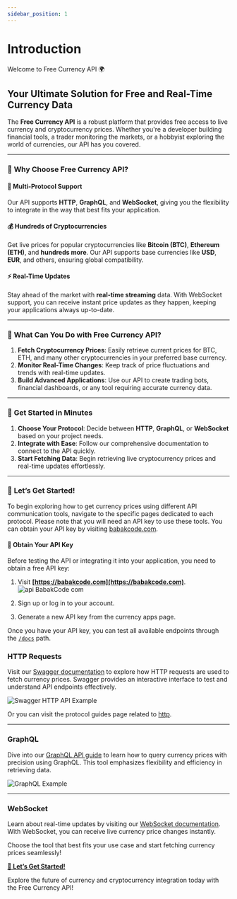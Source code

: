 ```yaml
---
sidebar_position: 1
---
```


# Introduction

Welcome to Free Currency API 🌍

## Your Ultimate Solution for Free and Real-Time Currency Data

The **Free Currency API** is a robust platform that provides free access to live currency and cryptocurrency prices. Whether you're a developer building financial tools, a trader monitoring the markets, or a hobbyist exploring the world of currencies, our API has you covered.

---

### 🌟 **Why Choose Free Currency API?**

#### 🚀 **Multi-Protocol Support**
Our API supports **HTTP**, **GraphQL**, and **WebSocket**, giving you the flexibility to integrate in the way that best fits your application.

#### 💰 **Hundreds of Cryptocurrencies**
Get live prices for popular cryptocurrencies like **Bitcoin (BTC)**, **Ethereum (ETH)**, and **hundreds more**. Our API supports base currencies like **USD**, **EUR**, and others, ensuring global compatibility.

#### ⚡ **Real-Time Updates**
Stay ahead of the market with **real-time streaming** data. With WebSocket support, you can receive instant price updates as they happen, keeping your applications always up-to-date.

---

### 📖 **What Can You Do with Free Currency API?**

1. **Fetch Cryptocurrency Prices**: Easily retrieve current prices for BTC, ETH, and many other cryptocurrencies in your preferred base currency.
2. **Monitor Real-Time Changes**: Keep track of price fluctuations and trends with real-time updates.
3. **Build Advanced Applications**: Use our API to create trading bots, financial dashboards, or any tool requiring accurate currency data.

---

### 🔧 **Get Started in Minutes**

1. **Choose Your Protocol**: Decide between **HTTP**, **GraphQL**, or **WebSocket** based on your project needs.
2. **Integrate with Ease**: Follow our comprehensive documentation to connect to the API quickly.
3. **Start Fetching Data**: Begin retrieving live cryptocurrency prices and real-time updates effortlessly.

---

### 🚀 **Let’s Get Started!**
To begin exploring how to get currency prices using different API communication tools, navigate to the specific pages dedicated to each protocol. Please note that you will need an API key to use these tools. You can obtain your API key by visiting [babakcode.com](https://babakcode.com).

#### 🔑 **Obtain Your API Key**
Before testing the API or integrating it into your application, you need to obtain a free API key:
1. Visit **[https://babakcode.com](https://babakcode.com)**.
   ![api BabakCode com](/img/md/api-babakcode-com-01.png)

2. Sign up or log in to your account.
3. Generate a new API key from the currency apps page.

Once you have your API key, you can test all available endpoints through the  [`/docs`](https://currency.babakcode.com/docs) path.

### HTTP Requests

Visit our [Swagger documentation](https://currency.babakcode.com/docs) to explore how HTTP requests are used to fetch currency prices. Swagger provides an interactive interface to test and understand API endpoints effectively.

![Swagger HTTP API Example](/img/md/swagger.png)

Or you can visit the protocol guides page related to [http](/doc/protocol-guides/http).

---

### GraphQL

Dive into our [GraphQL API guide](/doc/protocol-guides/graphql) to learn how to query currency prices with precision using GraphQL. This tool emphasizes flexibility and efficiency in retrieving data.

![GraphQL Example](/img/md/graphql.png)

---

### WebSocket

Learn about real-time updates by visiting our [WebSocket documentation](/doc/protocol-guides/web-socket). With WebSocket, you can receive live currency price changes instantly.


Choose the tool that best fits your use case and start fetching currency prices seamlessly!


**[🚀 Let’s Get Started!](/doc/category/main-features)**

Explore the future of currency and cryptocurrency integration today with the Free Currency API!  
